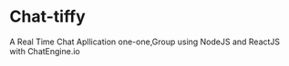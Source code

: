 # Chat-tiffy
A Real Time Chat Apllication one-one,Group using NodeJS and ReactJS with ChatEngine.io

